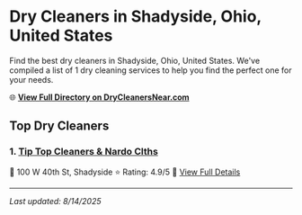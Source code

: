 # Dry Cleaners in Shadyside, Ohio, United States

Find the best dry cleaners in Shadyside, Ohio, United States. We've compiled a list of 1 dry cleaning services to help you find the perfect one for your needs.

🌐 **[View Full Directory on DryCleanersNear.com](https://drycleanersnear.com/city/US/Ohio/Shadyside)**

## Top Dry Cleaners

### 1. [Tip Top Cleaners & Nardo Clths](https://drycleanersnear.com/dryCleaner/68897ca769a0219c2bf77b7d/tip-top-cleaners-nardo-clths)
📍 100 W 40th St, Shadyside
⭐ Rating: 4.9/5
🔗 [View Full Details](https://drycleanersnear.com/dryCleaner/68897ca769a0219c2bf77b7d/tip-top-cleaners-nardo-clths)


---

*Last updated: 8/14/2025*
